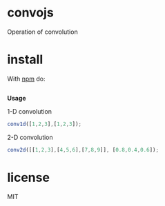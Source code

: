 # convojs

Operation of convolution

# install

With [npm](https://npmjs.org) do:

```
```

**Usage**

1-D convolution
```javascript
conv1d([1,2,3],[1,2,3]);
```

2-D convolution
```javascript
conv2d([[1,2,3],[4,5,6],[7,8,9]], [0.8,0.4,0.6]);
```

# license

MIT
